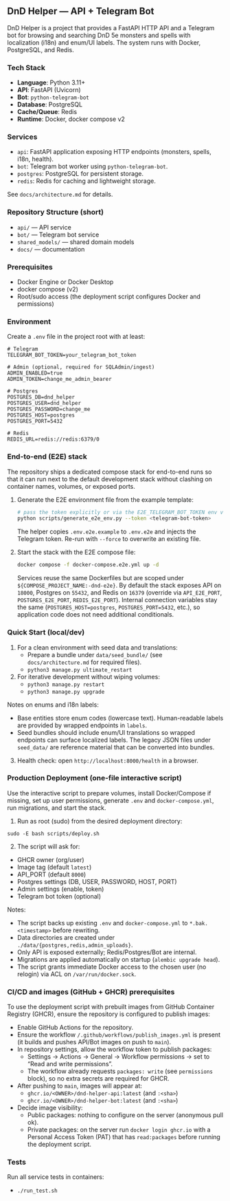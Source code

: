## DnD Helper — API + Telegram Bot

DnD Helper is a project that provides a FastAPI HTTP API and a Telegram bot for browsing and searching DnD 5e monsters and spells with localization (i18n) and enum/UI labels. The system runs with Docker, PostgreSQL, and Redis.

### Tech Stack
- **Language**: Python 3.11+
- **API**: FastAPI (Uvicorn)
- **Bot**: `python-telegram-bot`
- **Database**: PostgreSQL
- **Cache/Queue**: Redis
- **Runtime**: Docker, docker compose v2

### Services
- `api`: FastAPI application exposing HTTP endpoints (monsters, spells, i18n, health).
- `bot`: Telegram bot worker using `python-telegram-bot`.
- `postgres`: PostgreSQL for persistent storage.
- `redis`: Redis for caching and lightweight storage.

See `docs/architecture.md` for details.

### Repository Structure (short)
- `api/` — API service
- `bot/` — Telegram bot service
- `shared_models/` — shared domain models
- `docs/` — documentation

### Prerequisites
- Docker Engine or Docker Desktop
- docker compose (v2)
- Root/sudo access (the deployment script configures Docker and permissions)

### Environment
Create a `.env` file in the project root with at least:

```
# Telegram
TELEGRAM_BOT_TOKEN=your_telegram_bot_token

# Admin (optional, required for SQLAdmin/ingest)
ADMIN_ENABLED=true
ADMIN_TOKEN=change_me_admin_bearer

# Postgres
POSTGRES_DB=dnd_helper
POSTGRES_USER=dnd_helper
POSTGRES_PASSWORD=change_me
POSTGRES_HOST=postgres
POSTGRES_PORT=5432

# Redis
REDIS_URL=redis://redis:6379/0
```

### End-to-end (E2E) stack

The repository ships a dedicated compose stack for end-to-end runs so that it can run
next to the default development stack without clashing on container names, volumes, or
exposed ports.

1. Generate the E2E environment file from the example template:

   ```bash
   # pass the token explicitly or via the E2E_TELEGRAM_BOT_TOKEN env variable
   python scripts/generate_e2e_env.py --token <telegram-bot-token>
   ```

   The helper copies `.env.e2e.example` to `.env.e2e` and injects the Telegram token.
   Re-run with `--force` to overwrite an existing file.

2. Start the stack with the E2E compose file:

   ```bash
   docker compose -f docker-compose.e2e.yml up -d
   ```

   Services reuse the same Dockerfiles but are scoped under
   `${COMPOSE_PROJECT_NAME:-dnd-e2e}`. By default the stack exposes API on `18000`,
   Postgres on `55432`, and Redis on `16379` (override via `API_E2E_PORT`,
   `POSTGRES_E2E_PORT`, `REDIS_E2E_PORT`). Internal connection variables stay the same
   (`POSTGRES_HOST=postgres`, `POSTGRES_PORT=5432`, etc.), so application code does not
   need additional conditionals.

### Quick Start (local/dev)
1. For a clean environment with seed data and translations:
   - Prepare a bundle under `data/seed_bundle/` (see `docs/architecture.md` for required files).
   - `python3 manage.py ultimate_restart`
2. For iterative development without wiping volumes:
   - `python3 manage.py restart`
   - `python3 manage.py upgrade`

Notes on enums and i18n labels:
- Base entities store enum codes (lowercase text). Human-readable labels are provided by wrapped endpoints in `labels`.
- Seed bundles should include enum/UI translations so wrapped endpoints can surface localized labels. The legacy JSON files under `seed_data/` are reference material that can be converted into bundles.

3. Health check: open `http://localhost:8000/health` in a browser.

### Production Deployment (one-file interactive script)
Use the interactive script to prepare volumes, install Docker/Compose if missing, set up user permissions, generate `.env` and `docker-compose.yml`, run migrations, and start the stack.

1) Run as root (sudo) from the desired deployment directory:
```
sudo -E bash scripts/deploy.sh
```

2) The script will ask for:
- GHCR owner (org/user)
- Image tag (default `latest`)
- API_PORT (default `8000`)
- Postgres settings (DB, USER, PASSWORD, HOST, PORT)
- Admin settings (enable, token)
- Telegram bot token (optional)

Notes:
- The script backs up existing `.env` and `docker-compose.yml` to `*.bak.<timestamp>` before rewriting.
- Data directories are created under `./data/{postgres,redis,admin_uploads}`.
- Only API is exposed externally; Redis/Postgres/Bot are internal.
- Migrations are applied automatically on startup (`alembic upgrade head`).
- The script grants immediate Docker access to the chosen user (no relogin) via ACL on `/var/run/docker.sock`.

### CI/CD and images (GitHub + GHCR) prerequisites
To use the deployment script with prebuilt images from GitHub Container Registry (GHCR), ensure the repository is configured to publish images:

- Enable GitHub Actions for the repository.
- Ensure the workflow `/.github/workflows/publish_images.yml` is present (it builds and pushes API/Bot images on push to `main`).
- In repository settings, allow the workflow token to publish packages:
  - Settings → Actions → General → Workflow permissions → set to “Read and write permissions”.
  - The workflow already requests `packages: write` (see `permissions` block), so no extra secrets are required for GHCR.
- After pushing to `main`, images will appear at:
  - `ghcr.io/<OWNER>/dnd-helper-api:latest` (and `:<sha>`)
  - `ghcr.io/<OWNER>/dnd-helper-bot:latest` (and `:<sha>`)
- Decide image visibility:
  - Public packages: nothing to configure on the server (anonymous pull ok).
  - Private packages: on the server run `docker login ghcr.io` with a Personal Access Token (PAT) that has `read:packages` before running the deployment script.



### Tests
Run all service tests in containers:
- `./run_test.sh`
